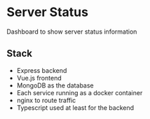 # Server Status

Dashboard to show server status information

## Stack

- Express backend
- Vue.js frontend
- MongoDB as the database
- Each service running as a docker container
- nginx to route traffic
- Typescript used at least for the backend
